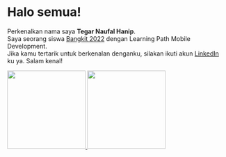 # Halo semua!

Perkenalkan nama saya **Tegar Naufal Hanip**.\
Saya seorang siswa [Bangkit 2022](https://grow.google/intl/id_id/bangkit/) dengan Learning Path Mobile Development.\
Jika kamu tertarik untuk berkenalan denganku, silakan ikuti akun [LinkedIn](https://www.linkedin.com/in/tegar-naufal-hanip-2b07761b9/) ku ya. Salam kenal!

<p align="left">
<a href="https://github.com/TegarNH">
  <img height="180em" src="https://github-readme-stats-eight-theta.vercel.app/api?username=TegarNH&show_icons=true&theme=algolia&include_all_commits=true&count_private=true"/>
  <img height="180em" src="https://github-readme-stats-eight-theta.vercel.app/api/top-langs/?username=TegarNH&layout=compact&langs_count=8&theme=algolia"/>
</a>
</p>

